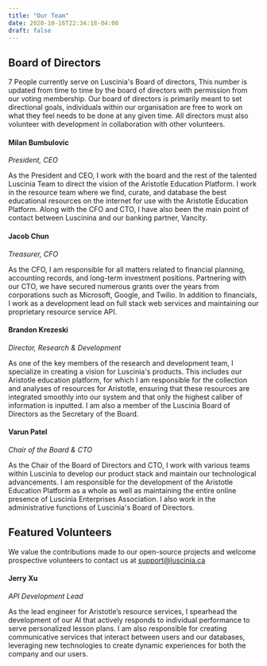 ```yaml
---
title: "Our Team"
date: 2020-10-16T22:34:18-04:00
draft: false
---
```


## Board of Directors

7 People currently serve on Luscinia's Board of directors, This number is updated from time to time by the board of directors with permission from our voting membership. Our board of directors is primarily meant to set directional goals, individuals within our organisation are free to work on what they feel needs to be done at any given time. All directors must also volunteer with development in collaboration with other volunteers.

#### Milan Bumbulovic

*President, CEO*

As the President and CEO, I work with the board and the rest of the talented Luscinia Team to direct the vision of the Aristotle Education Platform. I work in the resource team where we find, curate, and database the best educational resources on the internet for use with the  Aristotle Education Platform. Along with the CFO and CTO, I have also been the main point of contact between Luscinina and our banking partner, Vancity.


#### Jacob Chun

*Treasurer, CFO*

As the CFO, I am responsible for all matters related to financial planning, accounting records, and long-term investment positions. Partnering with our CTO, we have secured numerous grants over the years from corporations such as Microsoft, Google, and Twilio. In addition to financials, I work as a development lead on full stack web services and maintaining our proprietary resource service API.

#### Brandon Krezeski

*Director, Research & Development*

As one of the key members of the research and development team, I specialize in creating a vision for Luscinia's products. This includes our Aristotle education platform, for which I am responsible for the collection and analyses of resources for Aristotle, ensuring that these resources are integrated smoothly into our system and that only the highest caliber of information is inputted. I am also a member of the Luscinia Board of Directors as the Secretary of the Board.

#### Varun Patel

*Chair of the Board & CTO*

As the Chair of the Board of Directors and CTO, I work with various teams within Luscinia to develop our product stack and maintain our technological advancements. I am responsible for the development of the Aristotle Education Platform as a whole as well as maintaining the entire online presence of Luscinia Enterprises Association. I also work in the administrative functions of Luscinia's Board of Directors.

## Featured Volunteers

We value the contributions made to our open-source projects and welcome prospective volunteers to contact us at [support@luscinia.ca](mailto:support@luscinia.ca)

#### Jerry Xu

*API Development Lead*

As the lead engineer for Aristotle’s resource services, I spearhead the development of our AI that actively responds to individual performance to serve personalized lesson plans. I am also responsible for creating communicative services that interact between users and our databases, leveraging new technologies to create dynamic experiences for both the company and our users.

